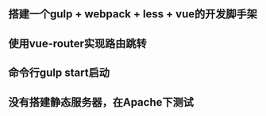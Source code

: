 ## 搭建一个gulp + webpack + less + vue的开发脚手架
## 使用vue-router实现路由跳转
## 命令行gulp start启动
## 没有搭建静态服务器，在Apache下测试